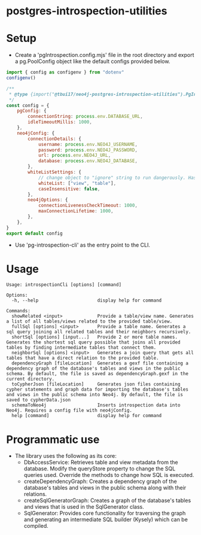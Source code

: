 # postgres-introspection-utilities

# Setup

- Create a 'pgIntrospection.config.mjs' file in the root directory and export a pg.PoolConfig object like the default configs provided below.

```javascript
import { config as configenv } from "dotenv"
configenv()

/**
 * @type {import("@tbui17/neo4j-postgres-introspection-utilities").PgIntrospectionConfig}
 */
const config = {
	pgConfig: {
		connectionString: process.env.DATABASE_URL,
		idleTimeoutMillis: 1000,
	},
	neo4jConfig: {
		connectionDetails: {
			username: process.env.NEO4J_USERNAME,
			password: process.env.NEO4J_PASSWORD,
			url: process.env.NEO4J_URL,
			database: process.env.NEO4J_DATABASE,
		},
		whiteListSettings: {
			// change object to "ignore" string to run dangerously. Has risk of cypher injection. Cypher statements are generated dynamically from the "type" field of edges and nodes.
			whiteList: ["view", "table"],
			caseInsensitive: false,
		},
		neo4jOptions: {
			connectionLivenessCheckTimeout: 1000,
			maxConnectionLifetime: 1000,
		},
	},
}
export default config

```

- Use 'pg-introspection-cli' as the entry point to the CLI.

# Usage
```
Usage: introspectionCli [options] [command]

Options:
  -h, --help                      display help for command

Commands:
  showRelated <input>             Provide a table/view name. Generates a list of all tables/views related to the provided table/view.
  fullSql [options] <input>       Provide a table name. Generates a sql query joining all related tables and their neighbors recursively.
  shortSql [options] [input...]   Provide 2 or more table names. Generates the shortest sql query possible that joins all provided tables by finding intermediate tables that connect them.
  neighborSql [options] <input>   Generates a join query that gets all tables that have a direct relation to the provided table.
  dependencyGraph [fileLocation]  Generates a gexf file containing a dependency graph of the database's tables and views in the public schema. By default, the file is saved as dependencyGraph.gexf in the current directory.
  toCypherJson [fileLocation]     Generates json files containing cypher statements and graph data for importing the database's tables and views in the public schema into Neo4j. By default, the file is saved to cypherData.json
  schemaToNeo4j                   Inserts introspection data into Neo4j. Requires a config file with neo4jConfig.
  help [command]                  display help for command
```

# Programmatic use

- The library uses the following as its core:
  - DbAccessService: Retrieves table and view metadata from the database. Modify the queryStore property to change the SQL queries used. Override the methods to change how SQL is executed.
  - createDependencyGraph: Creates a dependency graph of the database's tables and views in the public schema along with their relations.
  - createSqlGeneratorGraph: Creates a graph of the database's tables and views that is used in the SqlGenerator class.
  - SqlGenerator: Provides core functionality for traversing the graph and generating an intermediate SQL builder (Kysely) which can be compiled.